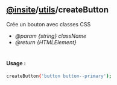 ## [@insite](../../README.md)/[utils](../README.md)/createButton

Crée un bouton avec classes CSS

* *@param {string} className*
* *@return {HTMLElement}*

#

#### Usage :


```bash
createButton('button button--primary');
```

 